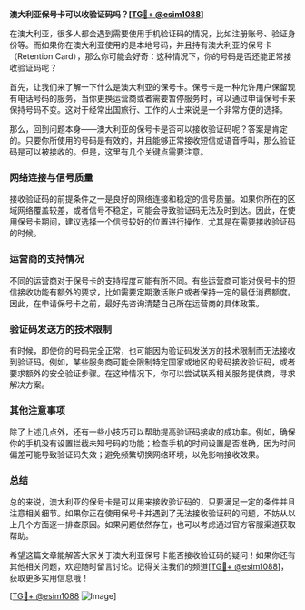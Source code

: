 **澳大利亚保号卡可以收验证码吗？[[TG💪+ @esim1088](https://t.me/s/esim1088)]**

在澳大利亚，很多人都会遇到需要使用手机验证码的情况，比如注册账号、验证身份等。而如果你在澳大利亚使用的是本地号码，并且持有澳大利亚的保号卡（Retention Card），那么你可能会好奇：这种情况下，你的号码是否还能正常接收验证码呢？

首先，让我们来了解一下什么是澳大利亚的保号卡。保号卡是一种允许用户保留现有电话号码的服务，当你更换运营商或者需要暂停服务时，可以通过申请保号卡来保持号码不变。这对于经常出国旅行、工作的人士来说是一个非常方便的选择。

那么，回到问题本身——澳大利亚的保号卡是否可以接收验证码呢？答案是肯定的。只要你所使用的号码是有效的，并且能够正常接收短信或语音呼叫，那么验证码是可以被接收的。但是，这里有几个关键点需要注意。

### **网络连接与信号质量**
接收验证码的前提条件之一是良好的网络连接和稳定的信号质量。如果你所在的区域网络覆盖较差，或者信号不稳定，可能会导致验证码无法及时到达。因此，在使用保号卡期间，建议选择一个信号较好的位置进行操作，尤其是在需要接收验证码的时候。

### **运营商的支持情况**
不同的运营商对于保号卡的支持程度可能有所不同。有些运营商可能对保号卡的短信接收功能有额外的要求，比如需要定期激活账户或者保持一定的最低消费额度。因此，在申请保号卡之前，最好先咨询清楚自己所在运营商的具体政策。

### **验证码发送方的技术限制**
有时候，即使你的号码完全正常，也可能因为验证码发送方的技术限制而无法接收到验证码。例如，某些服务商可能会限制特定国家或地区的号码接收验证码，或者要求额外的安全验证步骤。在这种情况下，你可以尝试联系相关服务提供商，寻求解决方案。

### **其他注意事项**
除了上述几点外，还有一些小技巧可以帮助提高验证码接收的成功率。例如，确保你的手机没有设置拦截未知号码的功能；检查手机的时间设置是否准确，因为时间偏差可能导致验证码失效；避免频繁切换网络环境，以免影响接收效果。

### **总结**
总的来说，澳大利亚的保号卡是可以用来接收验证码的，只要满足一定的条件并且注意相关细节。如果你正在使用保号卡并遇到了无法接收验证码的问题，不妨从以上几个方面逐一排查原因。如果问题依然存在，也可以考虑通过官方客服渠道获取帮助。

希望这篇文章能解答大家关于澳大利亚保号卡能否接收验证码的疑问！如果你还有其他相关问题，欢迎随时留言讨论。记得关注我们的频道[[TG💪+ @esim1088](https://t.me/s/esim1088)]，获取更多实用信息哦！

[[TG💪+ @esim1088](https://t.me/s/esim1088) ![Image](https://i.postimg.cc/4NQfJmqS/Snipaste-2025-05-13-00-14-12.png)]
